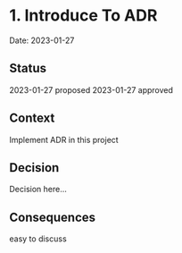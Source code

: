 # 1. Introduce To ADR

Date: 2023-01-27

## Status

2023-01-27 proposed
2023-01-27 approved

## Context

Implement ADR in this project

## Decision

Decision here...

## Consequences

easy to discuss
